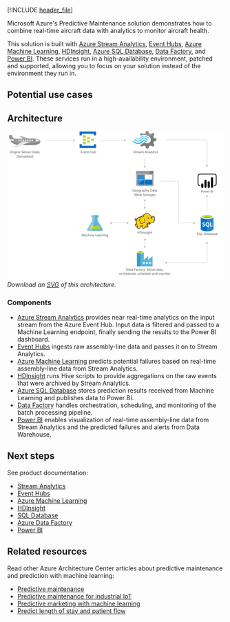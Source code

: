 [!INCLUDE [header_file](../../../includes/sol-idea-header.md)]

Microsoft Azure's Predictive Maintenance solution demonstrates how to combine real-time aircraft data with analytics to monitor aircraft health.

This solution is built with [Azure Stream Analytics](https://azure.microsoft.com/services/stream-analytics), [Event Hubs](https://azure.microsoft.com/services/event-hubs), [Azure Machine Learning](https://azure.microsoft.com/services/machine-learning), [HDInsight](https://azure.microsoft.com/services/hdinsight), [Azure SQL Database](https://azure.microsoft.com/services/sql-database), [Data Factory](https://azure.microsoft.com/services/data-factory), and [Power BI](https://powerbi.microsoft.com). These services run in a high-availability environment, patched and supported, allowing you to focus on your solution instead of the environment they run in.

## Potential use cases



## Architecture

![Architecture diagram: aircraft engine monitoring for predictive aircraft maintenance with Azure.](../media/aircraft-engine-monitoring-for-predictive-maintenance-in-aerospace.png)
*Download an [SVG](../media/aircraft-engine-monitoring-for-predictive-maintenance-in-aerospace.svg) of this architecture.*

### Components

* [Azure Stream Analytics](https://azure.microsoft.com/services/stream-analytics) provides near real-time analytics on the input stream from the Azure Event Hub. Input data is filtered and passed to a Machine Learning endpoint, finally sending the results to the Power BI dashboard.
* [Event Hubs](https://azure.microsoft.com/services/event-hubs) ingests raw assembly-line data and passes it on to Stream Analytics.
* [Azure Machine Learning](https://azure.microsoft.com/services/machine-learning) predicts potential failures based on real-time assembly-line data from Stream Analytics.
* [HDInsight](https://azure.microsoft.com/services/hdinsight) runs Hive scripts to provide aggregations on the raw events that were archived by Stream Analytics.
* [Azure SQL Database](https://azure.microsoft.com/services/sql-database) stores prediction results received from Machine Learning and publishes data to Power BI.
* [Data Factory](https://azure.microsoft.com/services/data-factory) handles orchestration, scheduling, and monitoring of the batch processing pipeline.
* [Power BI](https://powerbi.microsoft.com) enables visualization of real-time assembly-line data from Stream Analytics and the predicted failures and alerts from Data Warehouse.

## Next steps

See product documentation:

* [Stream Analytics](/azure/stream-analytics/stream-analytics-introduction)
* [Event Hubs](/azure/event-hubs/event-hubs-what-is-event-hubs)
* [Azure Machine Learning](/azure/machine-learning/overview-what-is-azure-ml)
* [HDInsight](/azure/hdinsight)
* [SQL Database](/azure/sql-database)
* [Azure Data Factory](/azure/data-factory/data-factory-introduction)
* [Power BI](https://powerbi.microsoft.com/documentation/powerbi-landing-page)

## Related resources

Read other Azure Architecture Center articles about predictive maintenance and prediction with machine learning:

* [Predictive maintenance](./predictive-maintenance.yml)
* [Predictive maintenance for industrial IoT](./iot-predictive-maintenance.yml)
* [Predictive marketing with machine learning](./predictive-marketing-campaigns-with-machine-learning-and-spark.yml)
* [Predict length of stay and patient flow](./predict-length-of-stay-and-patient-flow-with-healthcare-analytics.yml)
